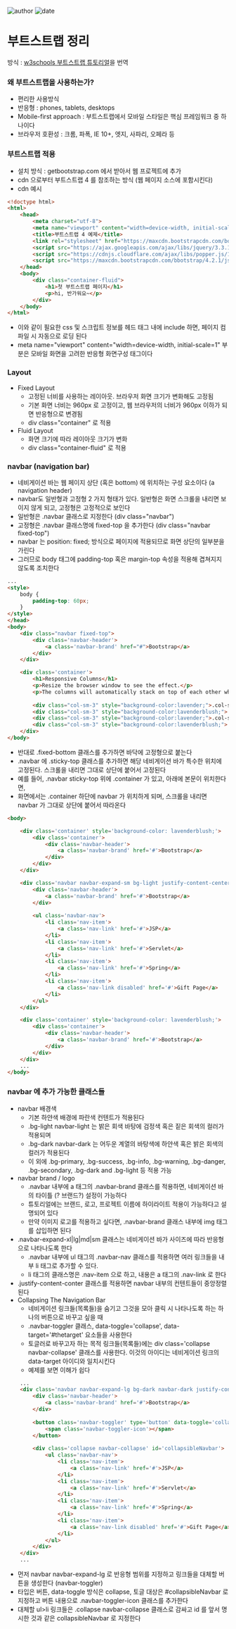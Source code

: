 ﻿
![author](https://img.shields.io/badge/author-daesungRa-lightgray.svg?style=flat-square)
![date](https://img.shields.io/badge/date-190128-lightgray.svg?style=flat-square)

# 부트스트랩 정리

방식 : [w3schools 부트스트랩 튜토리얼](https://www.w3schools.com/bootstrap4/)을 번역

### 왜 부트스트랩을 사용하는가?

- 편리한 사용방식
- 반응형 : phones, tablets, desktops
- Mobile-first approach : 부트스트랩에서 모바일 스타일은 핵심 프레임워크 중 하나이다
- 브라우저 호환성 : 크롬, 파폭, IE 10+, 엣지, 사파리, 오페라 등

### 부트스트랩 적용

- 설치 방식 : getbootstrap.com 에서 받아서 웹 프로젝트에 추가
- cdn 으로부터 부트스트랩 4 를 참조하는 방식 (웹 페이지 소스에 포함시킨다)
- cdn 예시

```HTML
<!doctype html>
<html>
	<head>
		<meta charset="utf-8">
		<meta name="viewport" content="width=device-width, initial-scale=1">
		<title>부트스트랩 4 예제</title>
		<link rel="stylesheet" href="https://maxcdn.bootstrapcdn.com/bootstrap/4.2.1/css/bootstrap.min.css">
		<script src="https://ajax.googleapis.com/ajax/libs/jquery/3.3.1/jquery.min.js"></script>
		<script src="https://cdnjs.cloudflare.com/ajax/libs/popper.js/1.14.6/umd/popper.min.js"></script>
		<script src="https://maxcdn.bootstrapcdn.com/bbotstrap/4.2.1/js/bootstrap.min.js"></script>
	</head>
	<body>
		<div class="container-fluid">
			<h1>첫 부트스트랩 페이지</h1>
			<p>hi, 반가워요~</p>
		</div>
	</body>
</html>
```

- 이와 같이 필요한 css 및 스크립트 정보를 헤드 태그 내에 include 하면, 페이지 컴파일 시 자동으로 로딩 된다
- meta name="viewport" content="width=device-width, initial-scale=1" 부분은 모바일 화면을 고려한 반응형 화면구성 태그이다

### Layout

- Fixed Layout
	* 고정된 너비를 사용하는 레이아웃. 브라우저 화면 크기가 변화해도 고정됨
	* 기본 화면 너비는 960px 로 고정이고, 웹 브라우저의 너비가 960px 이하가 되면 반응형으로 변경됨
	* div class="container" 로 적용
- Fluid Layout
	* 화면 크기에 따라 레이아웃 크기가 변화
	* div class="container-fluid" 로 적용

### navbar (navigation bar)

- 네비게이션 바는 웹 페이지 상단 (혹은 bottom) 에 위치하는 구성 요소이다 (a navigation header)
- navbar도 일반형과 고정형 2 가지 형태가 있다. 일반형은 화면 스크롤을 내리면 보이지 않게 되고, 고정형은 고정적으로 보인다
- 일반형은 .navbar 클래스로 지정한다 (div class="navbar")
- 고정형은 .navbar 클래스명에 fixed-top 을 추가한다 (div class="navbar fixed-top")
- navbar 는 position: fixed; 방식으로 페이지에 적용되므로 화면 상단의 일부분을 가린다
- 그러므로 body 태그에 padding-top 혹은 margin-top 속성을 적용해 겹쳐지지 않도록 조치한다

```HTML
...
<style>
	body {
		padding-top: 60px;
	}
</style>
</head>
<body>
	<div class="navbar fixed-top">
		<div class='navbar-header'>
			<a class='navbar-brand' href="#">Bootstrap</a>
		</div>
	</div>

	<div class='container'>
		<h1>Responsive Columns</h1>
		<p>Resize the browser window to see the effect.</p>
		<p>The columns will automatically stack on top of each other when the screen is less than 576px wide.</p>
		
		<div class="col-sm-3" style="background-color:lavender;">.col-sm-3</div>
		<div class="col-sm-3" style="background-color:lavenderblush;">.col-sm-3</div>
		<div class="col-sm-3" style="background-color:lavender;">.col-sm-3</div>
		<div class="col-sm-3" style="background-color:lavenderblush;">.col-sm-3</div>
	</div>
</body>
```

- 반대로 .fixed-bottom 클래스를 추가하면 바닥에 고정형으로 붙는다
- .navbar 에 .sticky-top 클래스를 추가하면 해당 네비게이션 바가 특수한 위치에 고정된다. 스크롤을 내리면 그대로 상단에 붙어서 고정된다
- 예를 들어, .navbar sticky-top 위에 .container 가 있고, 아래에 본문이 위치한다면,
- 화면에서는 .container 하단에 navbar 가 위치하게 되며, 스크롤을 내리면 navbar 가 그대로 상단에 붙어서 따라온다

```HTML
<body>

	<div class='container' style='background-color: lavenderblush;'>
		<div class='container'>
			<div class='navbar-header'>
				<a class='navbar-brand' href='#'>Bootstrap</a>
			</div>
		</div>
	</div>

	<div class='navbar navbar-expand-sm bg-light justify-content-center sticky-top'>
		<div class='navbar-header'>
			<a class='navbar-brand' href='#'>Bootstrap</a>
		</div>
		
		<ul class='navbar-nav'>
			<li class='nav-item'>
				<a class='nav-link' href='#'>JSP</a>
			</li>
			<li class='nav-item'>
				<a class='nav-link' href='#'>Servlet</a>
			</li>
			<li class='nav-item'>
				<a class='nav-link' href='#'>Spring</a>
			</li>
			<li class='nav-item'>
				<a class='nav-link disabled' href='#'>Gift Page</a>
			</li>
		</ul>
	</div>

	<div class='container' style='background-color: lavenderblush;'>
		<div class='container'>
			<div class='navbar-header'>
				<a class='navbar-brand' href='#'>Bootstrap</a>
			</div>
		</div>
	</div>
	...
</body>
```
### navbar 에 추가 가능한 클래스들

- navbar 배경색
	* 기본 하얀색 배경에 파란색 컨텐트가 적용된다
	* .bg-light navbar-light 는 밝은 회색 바탕에 검정색 혹은 짙은 회색의 컬러가 적용되며
	* .bg-dark navbar-dark 는 어두운 계열의 바탕색에 하얀색 혹은 밝은 회색의 컬러가 적용된다
	* 이 외에 .bg-primary, .bg-success, .bg-info, .bg-warning, .bg-danger, .bg-secondary, .bg-dark and .bg-light 등 적용 가능
- navbar brand / logo
	* .navbar 내부에 a 태그의 .navbar-brand 클래스를 적용하면, 네비게이션 바의 타이틀 (? 브랜드?) 설정이 가능하다
	* 튜토리얼에는 브랜드, 로고, 프로젝트 이름에 하이라이트 적용이 가능하다고 설명되어 있다
	* 만약 이미지 로고를 적용하고 싶다면, .navbar-brand 클래스 내부에 img 태그를 삽입하면 된다
- .navbar-expand-xl|lg|md|sm 클래스는 네비게이션 바가 사이즈에 따라 반응형으로 나타나도록 한다
	* .navbar 내부에 ul 태그의 .navbar-nav 클래스를 적용하면 여러 링크들을 내부 li 태그로 추가할 수 있다.
	* li 태그의 클래스명은 .nav-item 으로 하고, 내용은 a 태그의 .nav-link 로 한다
- .justify-content-conter 클래스를 적용하면 navbar 내부의 컨텐트들이 중앙정렬된다
- Collapsing The Navigation Bar
	* 네비게이션 링크들(목록들)을 숨기고 그것을 모아 클릭 시 나타나도록 하는 하나의 버튼으로 바꾸고 싶을 때
	* .navbar-toggler 클래스, data-toggle='collapse', data-target='#thetarget' 요소들을 사용한다
	* 토글러로 바꾸고자 하는 목적 링크들(목록들)에는 div class='collapse navbar-collapse' 클래스를 사용한다. 이것의 아이디는 네비게이션 링크의 data-target 아이디와 일치시킨다
	* 예제를 보면 이해가 쉽다

```HTML
	...
	<div class='navbar navbar-expand-lg bg-dark navbar-dark justify-content-center sticky-top'>
		<div class='navbar-header'>
			<a class='navbar-brand' href='#'>Bootstrap</a>
		</div>
		
		<button class='navbar-toggler' type='button' data-toggle='collapse' data-target='#collapsibleNavbar'>
			<span class='navbar-toggler-icon'></span>
		</button>
		
		<div class='collapse navbar-collapse' id='collapsibleNavbar'>
			<ul class='navbar-nav'>
				<li class='nav-item'>
					<a class='nav-link' href='#'>JSP</a>
				</li>
				<li class='nav-item'>
					<a class='nav-link' href='#'>Servlet</a>
				</li>
				<li class='nav-item'>
					<a class='nav-link' href='#'>Spring</a>
				</li>
				<li class='nav-item'>
					<a class='nav-link disabled' href='#'>Gift Page</a>
				</li>
			</ul>
		</div>
	</div>
	...
```

- 먼저 navbar navbar-expand-lg 로 반응형 범위를 지정하고 링크들을 대체할 버튼을 생성한다 (navbar-toggler)
- 타입은 버튼, data-toggle 방식은 collapse, 토글 대상은 #collapsibleNavbar 로 지정하고 버튼 내용으로 .navbar-toggler-icon 클래스를 추가한다
- 대체할 ul>li 링크들은 .collapse navbar-collapse 클래스로 감싸고 id 를 앞서 명시한 것과 같은 collapsibleNavbar 로 지정한다





















